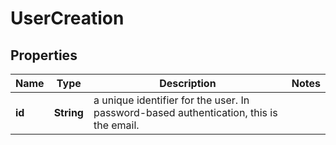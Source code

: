 

# UserCreation


## Properties

Name | Type | Description | Notes
------------ | ------------- | ------------- | -------------
**id** | **String** | a unique identifier for the user. In password-based authentication, this is the email. | 



